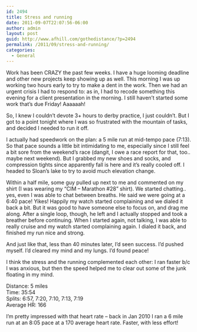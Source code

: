 ```yaml
---
id: 2494
title: Stress and running
date: 2011-09-07T22:07:56-06:00
author: admin
layout: post
guid: http://www.afhill.com/gothedistance/?p=2494
permalink: /2011/09/stress-and-running/
categories:
  - General
---
```

Work has been CRAZY the past few weeks. I have a huge looming deadline and other new projects keep showing up as well. This morning I was up working two hours early to try to make a dent in the work. Then we had an urgent crisis I had to respond to: as in, I had to recode something this evening for a client presentation in the morning. I still haven&#8217;t started some work that&#8217;s due Friday! Aaaaaah!

So, I knew I couldn&#8217;t devote 3+ hours to derby practice, I just couldn&#8217;t. But I got to a point tonight where I was so frustrated with the mountain of tasks, and decided I needed to run it off. 

I actually had speedwork on the plan: a 5 mile run at mid-tempo pace (7:13). So that pace sounds a little bit intimidating to me, especially since I still feel a bit sore from the weekend&#8217;s race (dangit, I owe a race report for that, too.. maybe next weekend). But I grabbed my new shoes and socks, and compression tights since apparently fall is here and it&#8217;s really cooled off. I headed to Sloan&#8217;s lake to try to avoid much elevation change.

Within a half mile, some guy pulled up next to me and commented on my shirt (I was wearing my &#8220;CIM &#8211; Marathon #28&#8221; shirt). We started chatting.. yes, even I was able to chat between breaths. He said we were going at a 6:40 pace! Yikes! Happily my watch started complaining and we dialed it back a bit. But it was good to have someone else to focus on, and drag me along. After a single loop, though, he left and I actually stopped and took a breather before continuing. When I started again, not talking, I was able to really cruise and my watch started complaining again. I dialed it back, and finished my run nice and strong. 

And just like that, less than 40 minutes later, I&#8217;d seen success. I&#8217;d pushed myself. I&#8217;d cleared my mind and my lungs. I&#8217;d found peace!

I think the stress and the running complemented each other: I ran faster b/c I was anxious, but then the speed helped me to clear out some of the junk floating in my mind. 

Distance: 5 miles  
Time: 35:54  
Splits: 6:57, 7:20, 7:10, 7:13, 7:19  
Average HR: 166

I&#8217;m pretty impressed with that heart rate &#8211; back in Jan 2010 I ran a 6 mile run at an 8:05 pace at a 170 average heart rate. Faster, with less effort!
